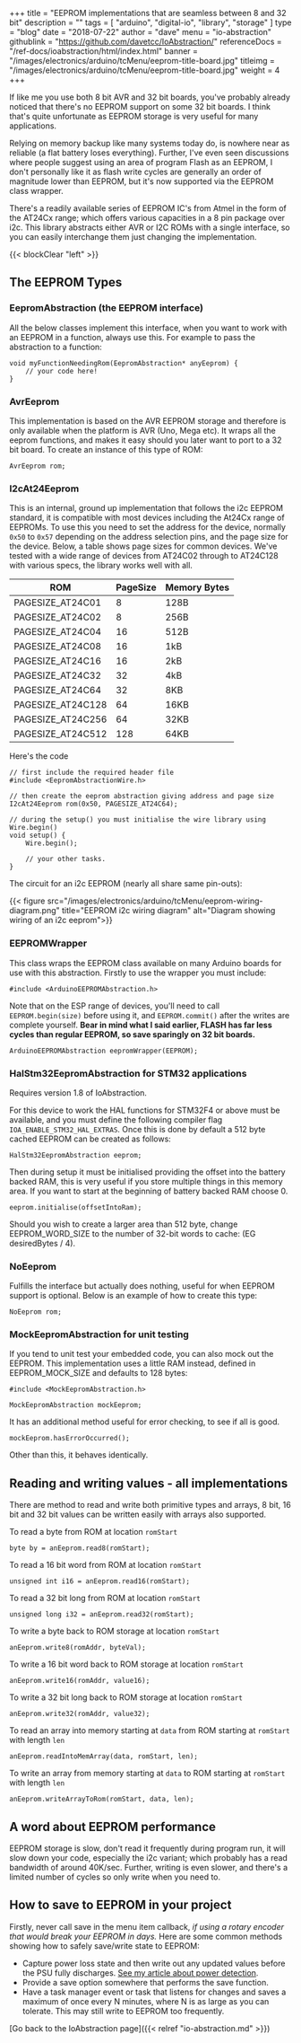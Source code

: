 +++
title = "EEPROM implementations that are seamless between 8 and 32 bit"
description = ""
tags = [ "arduino", "digital-io", "library", "storage" ]
type = "blog"
date = "2018-07-22"
author =  "dave"
menu = "io-abstraction"
githublink = "https://github.com/davetcc/IoAbstraction/"
referenceDocs = "/ref-docs/ioabstraction/html/index.html"
banner = "/images/electronics/arduino/tcMenu/eeprom-title-board.jpg"
titleimg = "/images/electronics/arduino/tcMenu/eeprom-title-board.jpg"
weight = 4
+++

If like me you use both 8 bit AVR and 32 bit boards, you've probably already noticed that there's no EEPROM support on some 32 bit boards. I think that's quite unfortunate as EEPROM storage is very useful for many applications.

Relying on memory backup like many systems today do, is nowhere near as reliable (a flat battery loses everything). Further, I've even seen discussions where people suggest using an area of program Flash as an EEPROM, I don't personally like it as flash write cycles are generally an order of magnitude lower than EEPROM, but it's now supported via the EEPROM class wrapper.

There's a readily available series of EEPROM IC's from Atmel in the form of the AT24Cx range; which offers various capacities in a 8 pin package over i2c. This library abstracts either AVR or I2C ROMs with a single interface, so you can easily interchange them just changing the implementation.

{{< blockClear "left" >}}

## The EEPROM Types

### EepromAbstraction (the EEPROM interface)

All the below classes implement this interface, when you want to work with an EEPROM in a function, always use this. For example to pass the abstraction to a function:

    void myFunctionNeedingRom(EepromAbstraction* anyEeprom) {
        // your code here!
    }

### AvrEeprom

This implementation is based on the AVR EEPROM storage and therefore is only available when the platform is AVR (Uno, Mega etc). It wraps all the eeprom functions, and makes it easy should you later want to port to a 32 bit board. To create an instance of this type of ROM:

    AvrEeprom rom;

### I2cAt24Eeprom

This is an internal, ground up implementation that follows the i2c EEPROM standard, it is compatible with most devices including the At24Cx range of EEPROMs. To use this you need to set the address for the device, normally `0x50` to `0x57` depending on the address selection pins, and the page size for the device. Below, a table shows page sizes for common devices. We've tested with a wide range of devices from AT24C02 through to AT24C128 with various specs, the library works well with all.

| ROM               | PageSize | Memory Bytes |
|-------------------|----------|--------------|
| PAGESIZE_AT24C01  | 8        | 128B         | 
| PAGESIZE_AT24C02  | 8        | 256B         | 
| PAGESIZE_AT24C04  | 16       | 512B         | 
| PAGESIZE_AT24C08  | 16       | 1kB          | 
| PAGESIZE_AT24C16  | 16       | 2kB          | 
| PAGESIZE_AT24C32  | 32       | 4kB          | 
| PAGESIZE_AT24C64  | 32       | 8KB          |
| PAGESIZE_AT24C128 | 64       | 16KB         |        
| PAGESIZE_AT24C256 | 64       | 32KB         |       
| PAGESIZE_AT24C512 | 128      | 64KB         |      

Here's the code

    // first include the required header file
    #include <EepromAbstractionWire.h>

	// then create the eeprom abstraction giving address and page size
	I2cAt24Eeprom rom(0x50, PAGESIZE_AT24C64);
	
	// during the setup() you must initialise the wire library using Wire.begin()
	void setup() {
	    Wire.begin();
	    
	    // your other tasks.
	}

The circuit for an i2c EEPROM (nearly all share same pin-outs):

{{< figure src="/images/electronics/arduino/tcMenu/eeprom-wiring-diagram.png" title="EEPROM i2c wiring diagram" alt="Diagram showing wiring of an i2c eeprom">}}

### EEPROMWrapper

This class wraps the EEPROM class available on many Arduino boards for use with this abstraction. Firstly to use the wrapper you must include:

    #include <ArduinoEEPROMAbstraction.h>

Note that on the ESP range of devices, you'll need to call `EEPROM.begin(size)` before using it, and `EEPROM.commit()` after the writes are complete yourself. **Bear in mind what I said earlier, FLASH has far less cycles than regular EEPROM, so save sparingly on 32 bit boards.**

    ArduinoEEPROMAbstraction eepromWrapper(EEPROM);

### HalStm32EepromAbstraction for STM32 applications

Requires version 1.8 of IoAbstraction.

For this device to work the HAL functions for STM32F4 or above must be available, and you must define the following compiler flag `IOA_ENABLE_STM32_HAL_EXTRAS`. Once this is done by default a 512 byte cached EEPROM can be created as follows:

    HalStm32EepromAbstraction eeprom;

Then during setup it must be initialised providing the offset into the battery backed RAM, this is very useful if you store multiple things in this memory area. If you want to start at the beginning of battery backed RAM choose 0.

    eeprom.initialise(offsetIntoRam);

Should you wish to create a larger area than 512 byte, change EEPROM_WORD_SIZE to the number of 32-bit words to cache: (EG desiredBytes / 4).  

### NoEeprom

Fulfills the interface but actually does nothing, useful for when EEPROM support is optional. Below is an example of how to create this type:

    NoEeprom rom;

### MockEepromAbstraction for unit testing

If you tend to unit test your embedded code, you can also mock out the EEPROM. This implementation uses a little RAM instead, defined in EEPROM_MOCK_SIZE and defaults to 128 bytes:

    #include <MockEepromAbstraction.h>
    
    MockEepromAbstraction mockEeprom;
    
It has an additional method useful for error checking, to see if all is good.

    mockEeprom.hasErrorOccurred();
    
Other than this, it behaves identically.

## Reading and writing values - all implementations

There are method to read and write both primitive types and arrays, 8 bit, 16 bit and 32 bit values can be written easily
with arrays also supported.

To read a byte from ROM at location `romStart`

	byte by = anEeprom.read8(romStart);

To read a 16 bit word from ROM at location `romStart`

	unsigned int i16 = anEeprom.read16(romStart);
	
To read a 32 bit long from ROM at location `romStart`
	
	unsigned long i32 = anEeprom.read32(romStart);

To write a byte back to ROM storage at location `romStart`

	anEeprom.write8(romAddr, byteVal);
	
To write a 16 bit word back to ROM storage at location `romStart`

	anEeprom.write16(romAddr, value16);

To write a 32 bit long back to ROM storage at location `romStart`

	anEeprom.write32(romAddr, value32);

To read an array into memory starting at `data` from ROM starting at `romStart` with length `len`

	anEeprom.readIntoMemArray(data, romStart, len);

To write an array from memory starting at `data` to ROM starting at `romStart` with length `len`

	anEeprom.writeArrayToRom(romStart, data, len);

## A word about EEPROM performance

EEPROM storage is slow, don't read it frequently during program run, it will slow down your code, especially the i2c variant; which probably has a read bandwidth of around 40K/sec. Further, writing is even slower, and there's a limited number of cycles so only write when you need to.

## How to save to EEPROM in your project

Firstly, never call save in the menu item callback, *if using a rotary encoder that would break your EEPROM in days.* Here are some common methods showing how to safely save/write state to EEPROM:

* Capture power loss state and then write out any updated values before the PSU fully discharges. [See my article about power detection](https://www.thecoderscorner.com/electronics/microcontrollers/psu-control/detecting-power-loss-in-powersupply/). 
* Provide a save option somewhere that performs the save function.
* Have a task manager event or task that listens for changes and saves a maximum of once every N minutes, where N is as large as you can tolerate. This may still write to EEPROM too frequently.

[Go back to the IoAbstraction page]({{< relref "io-abstraction.md" >}})